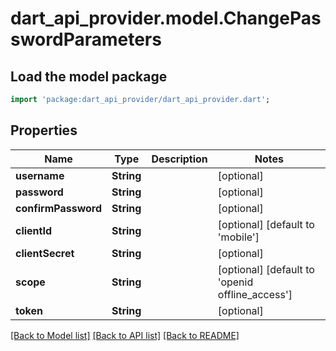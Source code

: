# dart_api_provider.model.ChangePasswordParameters

## Load the model package
```dart
import 'package:dart_api_provider/dart_api_provider.dart';
```

## Properties
Name | Type | Description | Notes
------------ | ------------- | ------------- | -------------
**username** | **String** |  | [optional] 
**password** | **String** |  | [optional] 
**confirmPassword** | **String** |  | [optional] 
**clientId** | **String** |  | [optional] [default to 'mobile']
**clientSecret** | **String** |  | [optional] 
**scope** | **String** |  | [optional] [default to 'openid offline_access']
**token** | **String** |  | [optional] 

[[Back to Model list]](../README.md#documentation-for-models) [[Back to API list]](../README.md#documentation-for-api-endpoints) [[Back to README]](../README.md)


